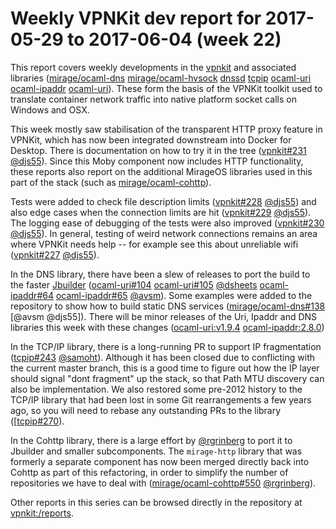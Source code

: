 # Weekly VPNKit dev report for 2017-05-29 to 2017-06-04 (week 22)

This report covers weekly developments in the [vpnkit] and associated libraries ([mirage/ocaml-dns] [mirage/ocaml-hvsock] [dnssd] [tcpip] [ocaml-uri] [ocaml-ipaddr] [ocaml-uri]). These form the basis of the VPNKit toolkit used to translate container network traffic into native platform socket calls on Windows and OSX.

This week mostly saw stabilisation of the transparent HTTP proxy feature in VPNKit, which has now been integrated downstream into Docker for Desktop.
There is documentation on how to try it in the tree ([vpnkit#231] [@djs55]).  Since this Moby component now includes HTTP functionality, these reports also report on the additional MirageOS libraries used in this part of the stack (such as [mirage/ocaml-cohttp]).

Tests were added to check file description limits ([vpnkit#228] [@djs55]) and also edge cases when the connection limits are hit ([vpnkit#229] [@djs55]).  The logging ease of debugging of the tests were also improved ([vpnkit#230] [@djs55]).
In general, testing of weird network connections remains an area where VPNKit needs help -- for example see this about unreliable wifi ([vpnkit#227] [@djs55]).

In the DNS library, there have been a slew of releases to port the build to the faster [Jbuilder](http://ocamllabs.io/events/2017/05/26/JbuilderDemo.html) ([ocaml-uri#104] [ocaml-uri#105] [@dsheets] [ocaml-ipaddr#64] [ocaml-ipaddr#65] [@avsm]).
Some examples were added to the repository to show how to build static DNS services ([mirage/ocaml-dns#138] [@avsm @djs55]).  There will be minor releases of the Uri, Ipaddr and DNS libraries this week with these changes ([ocaml-uri:v1.9.4] [ocaml-ipaddr:2.8.0])

In the TCP/IP library, there is a long-running PR to support IP fragmentation ([tcpip#243] [@samoht]). Although it has been closed due to conflicting with the current master branch, this is a good time to figure out how the IP layer should signal "dont fragment" up the stack, so that Path MTU discovery can also be implementation.  We also restored some pre-2012 history to the TCP/IP library that had been lost in some Git rearrangements a few years ago, so you will need to rebase any outstanding PRs to the library ([[tcpip#270]).

In the Cohttp library, there is a large effort by [@rgrinberg] to port it to Jbuilder and smaller subcomponents.  The `mirage-http` library that was formerly a separate component has now been merged directly back into Cohttp as part of this refactoring, in order to simplify the number of repositories we have to deal with ([mirage/ocaml-cohttp#550] [@rgrinberg]).

Other reports in this series can be browsed directly in the repository at [vpnkit:/reports](https://github.com/moby/vpnkit/tree/master/reports/).

[@avsm]: https://github.com/avsm
[@djs55]: https://github.com/djs55
[@dsheets]: https://github.com/dsheets
[@hannesm]: https://github.com/hannesm
[@hcarty]: https://github.com/hcarty
[@rgrinberg]: https://github.com/rgrinberg
[@samoht]: https://github.com/samoht
[dnssd]: https://github.com/djs55/ocaml-osx-dnssd
[tcpip]: https://github.com/mirage/mirage-tcpip
[tcpip#202]: https://github.com/mirage/mirage-tcpip/pull/202
[tcpip#243]: https://github.com/mirage/mirage-tcpip/pull/243
[tcpip#270]: https://github.com/mirage/mirage-tcpip/issues/270
[mirage/ocaml-cohttp]: https://github.com/mirage/ocaml-cohttp
[mirage/ocaml-cohttp#550]: https://github.com/mirage/ocaml-cohttp/pull/550
[mirage/ocaml-cohttp#551]: https://github.com/mirage/ocaml-cohttp/pull/551
[mirage/ocaml-dns]: https://github.com/mirage/ocaml-dns
[mirage/ocaml-dns#138]: https://github.com/mirage/ocaml-dns/pull/138
[mirage/ocaml-dns#142]: https://github.com/mirage/ocaml-dns/pull/142
[mirage/ocaml-hvsock]: https://github.com/mirage/ocaml-hvsock
[ocaml-ipaddr]: https://github.com/mirage/ocaml-ipaddr
[ocaml-ipaddr#64]: https://github.com/mirage/ocaml-ipaddr/pull/64
[ocaml-ipaddr#65]: https://github.com/mirage/ocaml-ipaddr/pull/65
[ocaml-ipaddr:2.8.0]: https://github.com/mirage/ocaml-ipaddr/releases/tag/2.8.0
[ocaml-uri]: https://github.com/mirage/ocaml-uri
[ocaml-uri#104]: https://github.com/mirage/ocaml-uri/pull/104
[ocaml-uri#105]: https://github.com/mirage/ocaml-uri/pull/105
[ocaml-uri#97]: https://github.com/mirage/ocaml-uri/pull/97
[ocaml-uri:v1.9.4]: https://github.com/mirage/ocaml-uri/releases/tag/v1.9.4
[vpnkit]: https://github.com/moby/vpnkit
[vpnkit#219]: https://github.com/moby/vpnkit/pull/219
[vpnkit#227]: https://github.com/moby/vpnkit/issues/227
[vpnkit#228]: https://github.com/moby/vpnkit/pull/228
[vpnkit#229]: https://github.com/moby/vpnkit/pull/229
[vpnkit#230]: https://github.com/moby/vpnkit/pull/230
[vpnkit#231]: https://github.com/moby/vpnkit/pull/231
